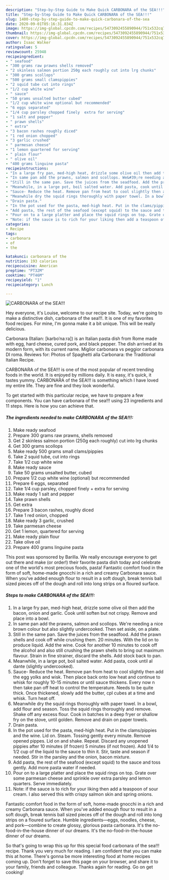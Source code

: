 ```yaml
---
description: "Step-by-Step Guide to Make Quick CARBONARA of the SEA!!!"
title: "Step-by-Step Guide to Make Quick CARBONARA of the SEA!!!"
slug: 1400-step-by-step-guide-to-make-quick-carbonara-of-the-sea
date: 2020-09-01T05:16:31.834Z
image: https://img-global.cpcdn.com/recipes/5473092455890944/751x532cq70/carbonara-of-the-sea-recipe-main-photo.jpg
thumbnail: https://img-global.cpcdn.com/recipes/5473092455890944/751x532cq70/carbonara-of-the-sea-recipe-main-photo.jpg
cover: https://img-global.cpcdn.com/recipes/5473092455890944/751x532cq70/carbonara-of-the-sea-recipe-main-photo.jpg
author: Isaac Walker
ratingvalue: 5
reviewcount: 25948
recipeingredient:
- " seafood"
- "300 grams raw prawns shells removed"
- "2 skinless salmon portion 250g each roughly cut into lrg chunks"
- "300 grams scollops"
- "500 grams small clamspippies"
- "2 squid tube cut into rings"
- "1/2 cup white wine"
- " sauce"
- "50 grams unsalted butter cubed"
- "1/2 cup white wine optional but recommended"
- "6 eggs separated"
- "1/4 cup parsley chopped finely  extra for serving"
- "1 salt and pepper"
- " prawn shells"
- " extra"
- "3 bacon rashes roughly diced"
- "1 red onion chopped"
- "3 garlic crushed"
- " parmesan cheese"
- "1 lemon quartered for serving"
- " plain flour"
- " olive oil"
- "400 grams linguine pasta"
recipeinstructions:
- "In a large fry pan, med-high heat, drizzle some olive oil then add the bacon, onion and garlic. Cook until soften but not crispy. Remove and place into a bowl."
- "In same pan add the prawns, salmon and scollops. We&#39;re needing a nice brown colour but also slightly undercooked. Then set aside, on a plate."
- "Still in the same pan. Save the juices from the seadfood. Add the prawn shells and cook off while crushing them. 20 minutes. With the lid on to produce liquid. Add the wine. Cook for another 10 minutes to cook off the alcohol and also still crushing the prawn shells to bring out maximum flavour. Strain in fine strainer, discard the shells. Add stock back to pan."
- "Meanwhile, in a large pot, boil salted water. Add pasta, cook until al dante (slightly undercooked)."
- "Sauce- Reduce the heat. Remove pan from heat to cool slightly then add the egg yolks and wisk. Then place back onto low heat and continue to whisk for roughly 10-15 minutes or until sauce thickens. Every now n then take pan off heat to control the temperature. Needs to be quite thick. Once thickened, slowly add the butter, cpl cubes at a time and whisk. Turn heat off."
- "Meanwhile dry the squid rings thoroughly with paper towel. In a bowl, add flour and season. Toss the squid rings thoroughly and remove. Shake off any excess flour. Cook in batches in a deep fryer or shallow fry on the stove, until golden. Remove and drain on paper towels."
- "Drain pasta."
- "In the pot used for the pasta, med-high heat. Put in the clams/pippies and the wine. Lid on. Steam. Tossing gently every minute. Remove opened pippes. Lid on and shake. Repeat. Discard any unopened pippies after 10 minutes (if frozen) 5 minutes (if not frozen). Add 1/4 to 1/2 cup of the liquid to the sauce to thin it. Stir, taste and season if needed. Stir in the parsley and the onion, bacon mixture."
- "Add pasta, the rest of the seafood (except squid) to the sauce and toss gently. Add more pasta water if needed."
- "Pour on to a large platter and place the squid rings on top. Grate over some parmesan cheese and sprinkle over extra parsley and lemon quarters. Serve immediately."
- "Note: if the sauce is to rich for your liking then add a teaspoon of sour cream. I also served this with crispy salmon skin and spring onions."
categories:
- Recipe
tags:
- carbonara
- of
- the

katakunci: carbonara of the 
nutrition: 193 calories
recipecuisine: American
preptime: "PT32M"
cooktime: "PT46M"
recipeyield: "1"
recipecategory: Lunch

---
```



![CARBONARA of the SEA!!!](https://img-global.cpcdn.com/recipes/5473092455890944/751x532cq70/carbonara-of-the-sea-recipe-main-photo.jpg)

Hey everyone, it's Louise, welcome to our recipe site. Today, we're going to make a distinctive dish, carbonara of the sea!!!. It is one of my favorites food recipes. For mine, I'm gonna make it a bit unique. This will be really delicious.

Carbonara (Italian: [karboˈnaːra]) is an Italian pasta dish from Rome made with egg, hard cheese, cured pork, and black pepper. The dish arrived at its modern form, with its current name. Miglior carbonara vs peggior carbonara DI roma. Reviews for: Photos of Spaghetti alla Carbonara: the Traditional Italian Recipe.

CARBONARA of the SEA!!! is one of the most popular of recent trending foods in the world. It is enjoyed by millions daily. It is easy, it's quick, it tastes yummy. CARBONARA of the SEA!!! is something which I have loved my entire life. They are fine and they look wonderful.


To get started with this particular recipe, we have to prepare a few components. You can have carbonara of the sea!!! using 23 ingredients and 11 steps. Here is how you can achieve that.

<!--inarticleads1-->

##### The ingredients needed to make CARBONARA of the SEA!!!:

1. Make ready  seafood
1. Prepare 300 grams raw prawns, shells removed
1. Get 2 skinless salmon portion (250g each roughly) cut into lrg chunks
1. Get 300 grams scollops
1. Make ready 500 grams small clams/pippies
1. Take 2 squid tube, cut into rings
1. Take 1/2 cup white wine
1. Make ready  sauce
1. Take 50 grams unsalted butter, cubed
1. Prepare 1/2 cup white wine (optional) but recommended
1. Prepare 6 eggs, separated
1. Take 1/4 cup parsley, chopped finely + extra for serving
1. Make ready 1 salt and pepper
1. Take  prawn shells
1. Get  extra
1. Prepare 3 bacon rashes, roughly diced
1. Take 1 red onion, chopped
1. Make ready 3 garlic, crushed
1. Take  parmesan cheese
1. Get 1 lemon, quartered for serving
1. Make ready  plain flour
1. Take  olive oil
1. Prepare 400 grams linguine pasta


This post was sponsored by Barilla. We really encourage everyone to get out there and make (or order!) their favorite pasta dish today and celebrate one of the world&#39;s most precious foods, pasta! Fantastic comfort food in the form of soft, home-made gnocchi in a rich and creamy Carbonara sauce. When you&#39;ve added enough flour to result in a soft dough, break tennis ball sized pieces off of the dough and roll into long strips on a floured surface. 

<!--inarticleads2-->

##### Steps to make CARBONARA of the SEA!!!:

1. In a large fry pan, med-high heat, drizzle some olive oil then add the bacon, onion and garlic. Cook until soften but not crispy. Remove and place into a bowl.
1. In same pan add the prawns, salmon and scollops. We&#39;re needing a nice brown colour but also slightly undercooked. Then set aside, on a plate.
1. Still in the same pan. Save the juices from the seadfood. Add the prawn shells and cook off while crushing them. 20 minutes. With the lid on to produce liquid. Add the wine. Cook for another 10 minutes to cook off the alcohol and also still crushing the prawn shells to bring out maximum flavour. Strain in fine strainer, discard the shells. Add stock back to pan.
1. Meanwhile, in a large pot, boil salted water. Add pasta, cook until al dante (slightly undercooked).
1. Sauce- Reduce the heat. Remove pan from heat to cool slightly then add the egg yolks and wisk. Then place back onto low heat and continue to whisk for roughly 10-15 minutes or until sauce thickens. Every now n then take pan off heat to control the temperature. Needs to be quite thick. Once thickened, slowly add the butter, cpl cubes at a time and whisk. Turn heat off.
1. Meanwhile dry the squid rings thoroughly with paper towel. In a bowl, add flour and season. Toss the squid rings thoroughly and remove. Shake off any excess flour. Cook in batches in a deep fryer or shallow fry on the stove, until golden. Remove and drain on paper towels.
1. Drain pasta.
1. In the pot used for the pasta, med-high heat. Put in the clams/pippies and the wine. Lid on. Steam. Tossing gently every minute. Remove opened pippes. Lid on and shake. Repeat. Discard any unopened pippies after 10 minutes (if frozen) 5 minutes (if not frozen). Add 1/4 to 1/2 cup of the liquid to the sauce to thin it. Stir, taste and season if needed. Stir in the parsley and the onion, bacon mixture.
1. Add pasta, the rest of the seafood (except squid) to the sauce and toss gently. Add more pasta water if needed.
1. Pour on to a large platter and place the squid rings on top. Grate over some parmesan cheese and sprinkle over extra parsley and lemon quarters. Serve immediately.
1. Note: if the sauce is to rich for your liking then add a teaspoon of sour cream. I also served this with crispy salmon skin and spring onions.


Fantastic comfort food in the form of soft, home-made gnocchi in a rich and creamy Carbonara sauce. When you&#39;ve added enough flour to result in a soft dough, break tennis ball sized pieces off of the dough and roll into long strips on a floured surface. Humble ingredients—eggs, noodles, cheese, and pork—combine to create glossy, glorious pasta carbonara. It&#39;s the no-food-in-the-house dinner of our dreams. It&#39;s the no-food-in-the-house dinner of our dreams. 

So that's going to wrap this up for this special food carbonara of the sea!!! recipe. Thank you very much for reading. I am confident that you can make this at home. There's gonna be more interesting food at home recipes coming up. Don't forget to save this page on your browser, and share it to your family, friends and colleague. Thanks again for reading. Go on get cooking!
